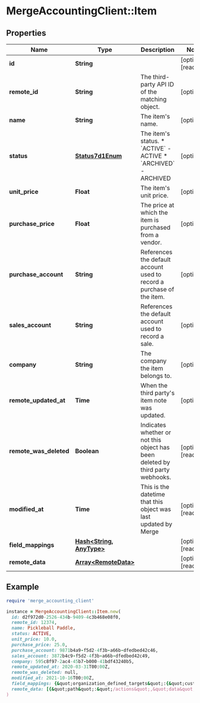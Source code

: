 # MergeAccountingClient::Item

## Properties

| Name | Type | Description | Notes |
| ---- | ---- | ----------- | ----- |
| **id** | **String** |  | [optional][readonly] |
| **remote_id** | **String** | The third-party API ID of the matching object. | [optional] |
| **name** | **String** | The item&#39;s name. | [optional] |
| **status** | [**Status7d1Enum**](Status7d1Enum.md) | The item&#39;s status.  * &#x60;ACTIVE&#x60; - ACTIVE * &#x60;ARCHIVED&#x60; - ARCHIVED | [optional] |
| **unit_price** | **Float** | The item&#39;s unit price. | [optional] |
| **purchase_price** | **Float** | The price at which the item is purchased from a vendor. | [optional] |
| **purchase_account** | **String** | References the default account used to record a purchase of the item. | [optional] |
| **sales_account** | **String** | References the default account used to record a sale. | [optional] |
| **company** | **String** | The company the item belongs to. | [optional] |
| **remote_updated_at** | **Time** | When the third party&#39;s item note was updated. | [optional] |
| **remote_was_deleted** | **Boolean** | Indicates whether or not this object has been deleted by third party webhooks. | [optional][readonly] |
| **modified_at** | **Time** | This is the datetime that this object was last updated by Merge | [optional][readonly] |
| **field_mappings** | [**Hash&lt;String, AnyType&gt;**](AnyType.md) |  | [optional][readonly] |
| **remote_data** | [**Array&lt;RemoteData&gt;**](RemoteData.md) |  | [optional][readonly] |

## Example

```ruby
require 'merge_accounting_client'

instance = MergeAccountingClient::Item.new(
  id: d2f972d0-2526-434b-9409-4c3b468e08f0,
  remote_id: 12374,
  name: Pickleball Paddle,
  status: ACTIVE,
  unit_price: 10.0,
  purchase_price: 25.0,
  purchase_account: 9871b4a9-f5d2-4f3b-a66b-dfedbed42c46,
  sales_account: 3872b4c9-f5d2-4f3b-a66b-dfedbed42c49,
  company: 595c8f97-2ac4-45b7-b000-41bdf43240b5,
  remote_updated_at: 2020-03-31T00:00Z,
  remote_was_deleted: null,
  modified_at: 2021-10-16T00:00Z,
  field_mappings: {&quot;organization_defined_targets&quot;:{&quot;custom_key&quot;:&quot;custom_value&quot;},&quot;linked_account_defined_targets&quot;:{&quot;custom_key&quot;:&quot;custom_value&quot;}},
  remote_data: [{&quot;path&quot;:&quot;/actions&quot;,&quot;data&quot;:[&quot;Varies by platform&quot;]}]
)
```


